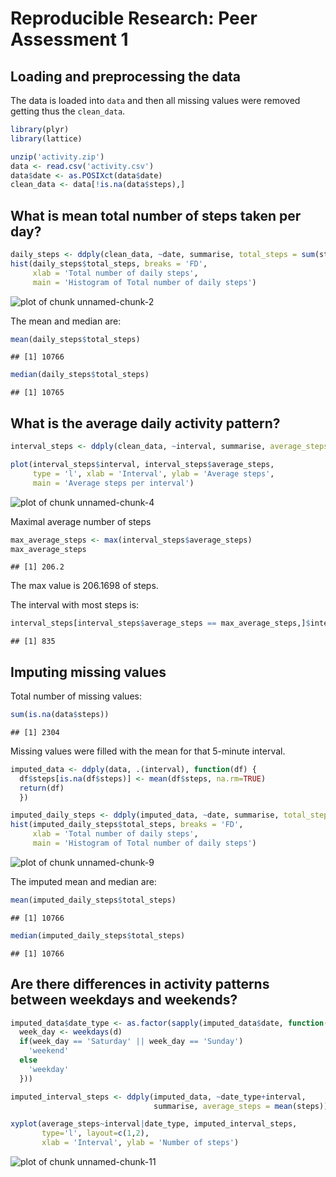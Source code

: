 # Reproducible Research: Peer Assessment 1


## Loading and preprocessing the data

The data is loaded into `data` and then all missing values were removed getting thus the `clean_data`.


```r
library(plyr)
library(lattice)

unzip('activity.zip')
data <- read.csv('activity.csv')
data$date <- as.POSIXct(data$date)
clean_data <- data[!is.na(data$steps),]
```


## What is mean total number of steps taken per day?


```r
daily_steps <- ddply(clean_data, ~date, summarise, total_steps = sum(steps))
hist(daily_steps$total_steps, breaks = 'FD',
     xlab = 'Total number of daily steps',
     main = 'Histogram of Total number of daily steps')
```

![plot of chunk unnamed-chunk-2](figure/unnamed-chunk-2.png) 

The mean and median are:

```r
mean(daily_steps$total_steps)
```

```
## [1] 10766
```

```r
median(daily_steps$total_steps)
```

```
## [1] 10765
```

## What is the average daily activity pattern?



```r
interval_steps <- ddply(clean_data, ~interval, summarise, average_steps = mean(steps))

plot(interval_steps$interval, interval_steps$average_steps,
     type = 'l', xlab = 'Interval', ylab = 'Average steps',
     main = 'Average steps per interval')
```

![plot of chunk unnamed-chunk-4](figure/unnamed-chunk-4.png) 

Maximal average number of steps

```r
max_average_steps <- max(interval_steps$average_steps)
max_average_steps
```

```
## [1] 206.2
```
The max value is 206.1698 of steps.

The interval with most steps is:

```r
interval_steps[interval_steps$average_steps == max_average_steps,]$interval
```

```
## [1] 835
```


## Imputing missing values

Total number of missing values:

```r
sum(is.na(data$steps))
```

```
## [1] 2304
```

Missing values were filled with the mean for that 5-minute interval.

```r
imputed_data <- ddply(data, .(interval), function(df) {
  df$steps[is.na(df$steps)] <- mean(df$steps, na.rm=TRUE)
  return(df)
  })
```


```r
imputed_daily_steps <- ddply(imputed_data, ~date, summarise, total_steps = sum(steps))
hist(imputed_daily_steps$total_steps, breaks = 'FD',
     xlab = 'Total number of daily steps',
     main = 'Histogram of Total number of daily steps')
```

![plot of chunk unnamed-chunk-9](figure/unnamed-chunk-9.png) 

The imputed mean and median are:

```r
mean(imputed_daily_steps$total_steps)
```

```
## [1] 10766
```

```r
median(imputed_daily_steps$total_steps)
```

```
## [1] 10766
```


## Are there differences in activity patterns between weekdays and weekends?


```r
imputed_data$date_type <- as.factor(sapply(imputed_data$date, function(d) {
  week_day <- weekdays(d)
  if(week_day == 'Saturday' || week_day == 'Sunday')
    'weekend'
  else
    'weekday'
  }))

imputed_interval_steps <- ddply(imputed_data, ~date_type+interval,
                                summarise, average_steps = mean(steps))

xyplot(average_steps~interval|date_type, imputed_interval_steps,
       type='l', layout=c(1,2),
       xlab = 'Interval', ylab = 'Number of steps')
```

![plot of chunk unnamed-chunk-11](figure/unnamed-chunk-11.png) 
